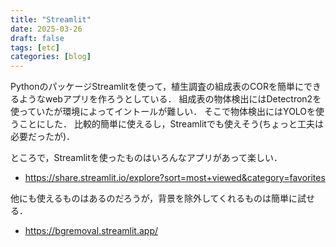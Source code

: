 ```yaml
---
title: "Streamlit"
date: 2025-03-26
draft: false
tags: [etc]
categories: [blog]
---
```


PythonのパッケージStreamlitを使って，植生調査の組成表のCORを簡単にできるようなwebアプリを作ろうとしている．
組成表の物体検出にはDetectron2を使っていたが環境によってイントールが難しい．
そこで物体検出にはYOLOを使うことにした．
比較的簡単に使えるし，Streamlitでも使えそう(ちょっと工夫は必要だったが)．

ところで，Streamlitを使ったものはいろんなアプリがあって楽しい．
- https://share.streamlit.io/explore?sort=most+viewed&category=favorites  

他にも使えるものはあるのだろうが，背景を除外してくれるものは簡単に試せる．

- https://bgremoval.streamlit.app/  

